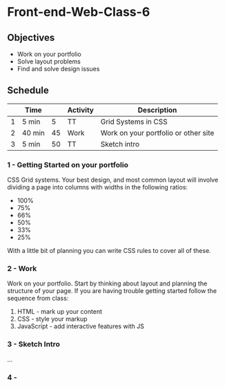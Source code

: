 # Front-end-Web-Class-6

## Objectives 

- Work on your portfolio
- Solve layout problems
- Find and solve design issues

## Schedule

|   | Time |    | Activity | Description                         |
|---|------|----|----------|-------------------------------------|
| 1 | 5 min|  5 | TT       | Grid Systems in CSS                 |
| 2 |40 min| 45 | Work     | Work on your portfolio or other site|
| 3 | 5 min| 50 | TT       | Sketch intro                        |

### 1 - Getting Started on your portfolio 

CSS Grid systems. Your best design, and most common layout will 
involve dividing a page into columns with widths in the following ratios:

- 100%
- 75%
- 66%
- 50%
- 33%
- 25%

With a little bit of planning you can write CSS rules to cover all of these. 

### 2 - Work 

Work on your portfolio. Start by thinking about layout and planning the structure of your page. 
If you are having trouble getting started follow the sequence from class:

1. HTML - mark up your content
2. CSS - style your markup
3. JavaScript - add interactive features with JS

### 3 - Sketch Intro

...

### 4 - 




